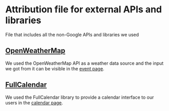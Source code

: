 # Attribution file for external APIs and libraries
File that includes all the non-Google APIs and libraries we used

## [OpenWeatherMap](https://openweathermap.org/api)
We used the OpenWeatherMap API as a weather data source and the input we got from it can be visible in the [event page](src/main/webapp/event.html).

## [FullCalendar](https://fullcalendar.io/)
We used the FullCalendar library to provide a calendar interface to our users in the [calendar page](src/main/webapp/calendar.html).
